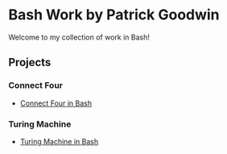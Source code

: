 # Bash Work by Patrick Goodwin
Welcome to my collection of work in Bash!

## Projects

### Connect Four
- [Connect Four in Bash](https://github.com/pattygcoding/Connect-Four-Language-Tree/tree/main/bash)

### Turing Machine
- [Turing Machine in Bash](https://github.com/pattygcoding/Turing-Machines/tree/main/Bash)
